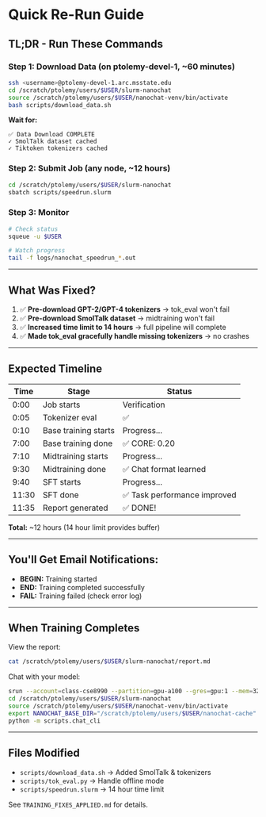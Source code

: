# Quick Re-Run Guide

## TL;DR - Run These Commands

### Step 1: Download Data (on ptolemy-devel-1, ~60 minutes)
```bash
ssh <username>@ptolemy-devel-1.arc.msstate.edu
cd /scratch/ptolemy/users/$USER/slurm-nanochat
source /scratch/ptolemy/users/$USER/nanochat-venv/bin/activate
bash scripts/download_data.sh
```

**Wait for:**
```
✅ Data Download COMPLETE
✓ SmolTalk dataset cached
✓ Tiktoken tokenizers cached
```

### Step 2: Submit Job (any node, ~12 hours)
```bash
cd /scratch/ptolemy/users/$USER/slurm-nanochat
sbatch scripts/speedrun.slurm
```

### Step 3: Monitor
```bash
# Check status
squeue -u $USER

# Watch progress
tail -f logs/nanochat_speedrun_*.out
```

---

## What Was Fixed?

1. ✅ **Pre-download GPT-2/GPT-4 tokenizers** → tok_eval won't fail
2. ✅ **Pre-download SmolTalk dataset** → midtraining won't fail
3. ✅ **Increased time limit to 14 hours** → full pipeline will complete
4. ✅ **Made tok_eval gracefully handle missing tokenizers** → no crashes

---

## Expected Timeline

| Time | Stage | Status |
|------|-------|--------|
| 0:00 | Job starts | Verification |
| 0:05 | Tokenizer eval | ✅ |
| 0:10 | Base training starts | Progress... |
| 7:00 | Base training done | ✅ CORE: 0.20 |
| 7:10 | Midtraining starts | Progress... |
| 9:30 | Midtraining done | ✅ Chat format learned |
| 9:40 | SFT starts | Progress... |
| 11:30 | SFT done | ✅ Task performance improved |
| 11:35 | Report generated | ✅ DONE! |

**Total:** ~12 hours (14 hour limit provides buffer)

---

## You'll Get Email Notifications:

- **BEGIN:** Training started
- **END:** Training completed successfully
- **FAIL:** Training failed (check error log)

---

## When Training Completes

View the report:
```bash
cat /scratch/ptolemy/users/$USER/slurm-nanochat/report.md
```

Chat with your model:
```bash
srun --account=class-cse8990 --partition=gpu-a100 --gres=gpu:1 --mem=32G --time=1:00:00 --pty bash
cd /scratch/ptolemy/users/$USER/slurm-nanochat
source /scratch/ptolemy/users/$USER/nanochat-venv/bin/activate
export NANOCHAT_BASE_DIR="/scratch/ptolemy/users/$USER/nanochat-cache"
python -m scripts.chat_cli
```

---

## Files Modified
- `scripts/download_data.sh` → Added SmolTalk & tokenizers
- `scripts/tok_eval.py` → Handle offline mode
- `scripts/speedrun.slurm` → 14 hour time limit

See `TRAINING_FIXES_APPLIED.md` for details.
